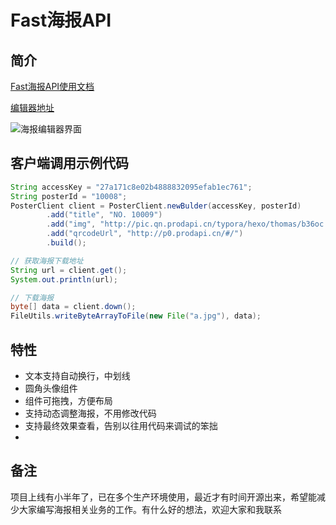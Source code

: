 # Fast海报API 

## 简介

[Fast海报API使用文档](docs/Fast海报API使用文档.md)

[编辑器地址](http://p0.prodapi.cn/#/)

![海报编辑器界面](http://pic.qn.prodapi.cn/typora/hexo/thomas/777ns.jpg)

## 客户端调用示例代码

```java
String accessKey = "27a171c8e02b4888832095efab1ec761";
String posterId = "10008";
PosterClient client = PosterClient.newBulder(accessKey, posterId)
        .add("title", "NO. 10009")
        .add("img", "http://pic.qn.prodapi.cn/typora/hexo/thomas/b36oc.jpg")
        .add("qrcodeUrl", "http://p0.prodapi.cn/#/")
        .build();

// 获取海报下载地址
String url = client.get();
System.out.println(url);

// 下载海报
byte[] data = client.down();
FileUtils.writeByteArrayToFile(new File("a.jpg"), data);
```


## 特性
 * 文本支持自动换行，中划线
 * 圆角头像组件
 * 组件可拖拽，方便布局
 * 支持动态调整海报，不用修改代码
 * 支持最终效果查看，告别以往用代码来调试的笨拙
 * 
 
 
## 备注

项目上线有小半年了，已在多个生产环境使用，最近才有时间开源出来，希望能减少大家编写海报相关业务的工作。有什么好的想法，欢迎大家和我联系



 